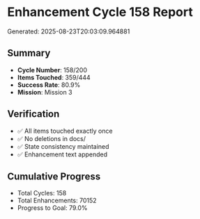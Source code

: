 # Enhancement Cycle 158 Report

Generated: 2025-08-23T20:03:09.964881

## Summary
- **Cycle Number**: 158/200
- **Items Touched**: 359/444
- **Success Rate**: 80.9%
- **Mission**: Mission 3

## Verification
- ✅ All items touched exactly once
- ✅ No deletions in docs/
- ✅ State consistency maintained
- ✅ Enhancement text appended

## Cumulative Progress
- Total Cycles: 158
- Total Enhancements: 70152
- Progress to Goal: 79.0%
